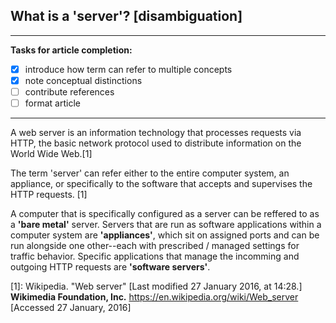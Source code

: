 ## What is a 'server'? [disambiguation]

---

**Tasks for article completion:**

- [x] introduce how term can refer to multiple concepts
- [x] note conceptual distinctions
- [ ] contribute references
- [ ] format article

---

A web server is an information technology that processes requests via HTTP, the basic network protocol used to distribute information on the World Wide Web.[1]

The term 'server' can refer either to the entire computer system, an appliance, or specifically to the software that accepts and supervises the HTTP requests. [1]

A computer that is specifically configured as a server can be reffered to as a **'bare metal'** server. Servers that are run as software applications within a computer system are **'appliances'**, which sit on assigned ports and can be run alongside one other--each with prescribed / managed settings for traffic behavior.  Specific applications that manage the incomming and outgoing HTTP requests are **'software servers'**.

[1]: Wikipedia. "Web server" [Last modified 27 January 2016, at 14:28.] **Wikimedia Foundation, Inc.** https://en.wikipedia.org/wiki/Web_server [Accessed 27 January, 2016]

